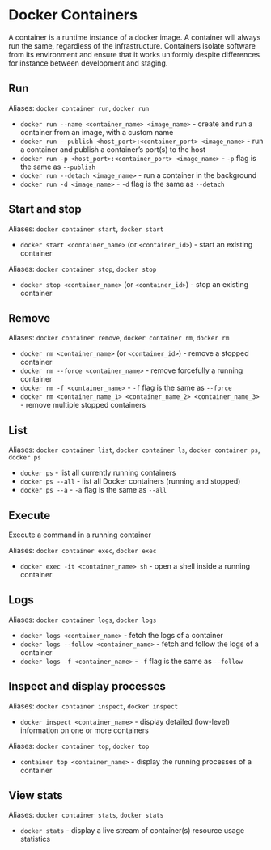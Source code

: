 # Docker Containers

A container is a runtime instance of a docker image. A container will always run the same, regardless of the infrastructure. Containers isolate software from its environment and ensure that it works uniformly despite differences for instance between development and staging.

## Run

Aliases: `docker container run`, `docker run`

- `docker run --name <container_name> <image_name>` - create and run a container from an image, with a custom name
- `docker run --publish <host_port>:<container_port> <image_name>` - run a container and publish a container’s port(s) to the host
- `docker run -p <host_port>:<container_port> <image_name>` - `-p` flag is the same as `--publish`
- `docker run --detach <image_name>` - run a container in the background
- `docker run -d <image_name>` - `-d` flag is the same as `--detach`

## Start and stop

Aliases: `docker container start`, `docker start`

- `docker start <container_name>` (or `<container_id>`) - start an existing container

Aliases: `docker container stop`, `docker stop`

- `docker stop <container_name>` (or `<container_id>`) - stop an existing container

## Remove

Aliases: `docker container remove`, `docker container rm`, `docker rm`

- `docker rm <container_name>` (or `<container_id>`) - remove a stopped container
- `docker rm --force <container_name>` - remove forcefully a running container
- `docker rm -f <container_name>` - `-f` flag is the same as `--force`
- `docker rm <container_name_1> <container_name_2> <container_name_3>` - remove multiple stopped containers

## List

Aliases: `docker container list`, `docker container ls`, `docker container ps`, `docker ps`

- `docker ps` - list all currently running containers
- `docker ps --all` - list all Docker containers (running and stopped)
- `docker ps --a` - `-a` flag is the same as `--all`

## Execute

Execute a command in a running container

Aliases: `docker container exec`, `docker exec`

- `docker exec -it <container_name> sh` - open a shell inside a running container

## Logs

Aliases: `docker container logs`, `docker logs`

- `docker logs <container_name>` - fetch the logs of a container
- `docker logs --follow <container_name>` - fetch and follow the logs of a container
- `docker logs -f <container_name>` - `-f` flag is the same as `--follow`

## Inspect and display processes

Aliases: `docker container inspect`, `docker inspect`

- `docker inspect <container_name>` - display detailed (low-level) information on one or more containers

Aliases: `docker container top`, `docker top`

- `container top <container_name>` - display the running processes of a container

## View stats

Aliases: `docker container stats`, `docker stats`

- `docker stats` - display a live stream of container(s) resource usage statistics
